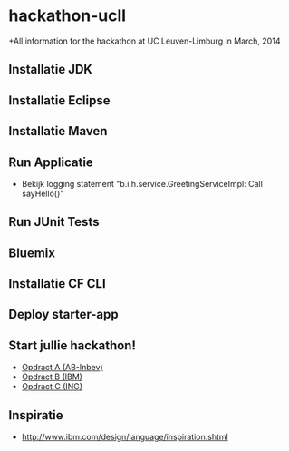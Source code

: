 # hackathon-ucll
+All information for the hackathon at UC Leuven-Limburg in March, 2014

## Installatie JDK

## Installatie Eclipse

## Installatie Maven

## Run Applicatie
- Bekijk logging statement "b.i.h.service.GreetingServiceImpl: Call sayHello()"

## Run JUnit Tests

## Bluemix

## Installatie CF CLI

## Deploy starter-app

## Start jullie hackathon!
- [Opdract A (AB-Inbev)](/docs/OpdrachtA.md)
- [Opdract B (IBM)](/docs/OpdrachtB.md)
- [Opdract C (ING)](/docs/OpdrachtC.md)

## Inspiratie
- http://www.ibm.com/design/language/inspiration.shtml
